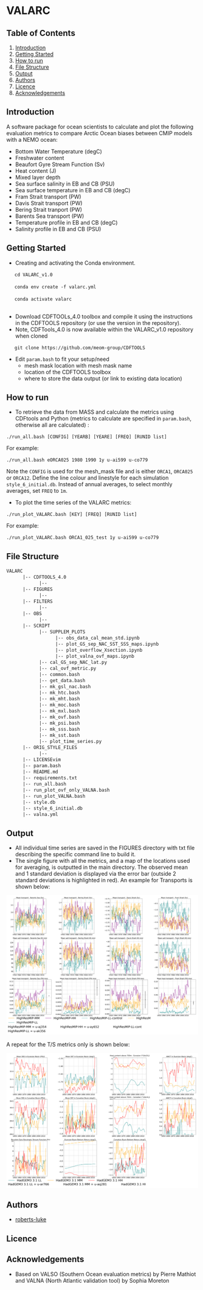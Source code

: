 # VALARC

## Table of Contents
1. [Introduction](#introduction)
2. [Getting Started](#getting_started)
3. [How to run](#howtorun)
4. [File Structure](#files)
5. [Output](#output)
6. [Authors](#authors)
7. [Licence](#licence)
8. [Acknowledgements](#acknowledgement)

<a name="introduction"></a>
## Introduction

A software package for ocean scientists to calculate and plot the following evaluation metrics to compare Arctic Ocean biases between CMIP models
  with a NEMO ocean:

   * Bottom Water Temperature (degC)
   * Freshwater content
   * Beaufort Gyre Stream Function (Sv)
   * Heat content (J)
   * Mixed layer depth
   * Sea surface salinity in EB and CB (PSU)
   * Sea surface temperature in EB and CB (degC)
   * Fram Strait transport (PW)
   * Davis Strait transport (PW)
   * Bering Strait tranport (PW)
   * Barents Sea transport (PW)
   * Temperature profile in EB and CB (degC)
   * Salinity profile in EB and CB (PSU)


<a name="getting_started"></a>
## Getting Started

* Creating and activating the Conda environment. 

```
   cd VALARC_v1.0

   conda env create -f valarc.yml
   
   conda activate valarc
   
```

* Download CDFTOOLs_4.0 toolbox and compile it using the instructions in the CDFTOOLS repository (or use the version in the repository).
* Note, CDFTools_4.0 is now available within the VALARC_v1.0 repository when cloned

```
   git clone https://github.com/meom-group/CDFTOOLS

```

* Edit `param.bash` to fit your setup/need
   * mesh mask location with mesh mask name
   * location of the CDFTOOLS toolbox
   * where to store the data output (or link to existing data location)
    
<a name="howtorun"></a>
## How to run
 * To retrieve the data from MASS and calculate the metrics using CDFtools and Python (metrics to calculate are 
   specified in `param.bash`, otherwise all are calculated) :
  
```
./run_all.bash [CONFIG] [YEARB] [YEARE] [FREQ] [RUNID list]
```
For example:
```
./run_all.bash eORCA025 1980 1990 1y u-ai599 u-co779
```

Note the `CONFIG` is used for the mesh_mask file and is either `ORCA1`, `ORCA025` or `ORCA12`.
Define the line colour and linestyle for each simulation `style_6_initial.db`.
Instead of annual averages, to select monthly averages, set `FREQ` to `1m`.

 * To plot the time series of the VALARC metrics:
```
./run_plot_VALARC.bash [KEY] [FREQ] [RUNID list]
```
For example:
```
./run_plot_VALARC.bash ORCA1_025_test 1y u-ai599 u-co779
```

<a name="files"></a>
## File Structure

~~~~~~~
VALARC
      |-- CDFTOOLS_4.0
            |--
      |-- FIGURES
            |--
      |-- FILTERS
            |-- 
      |-- OBS
            |-- 
      |-- SCRIPT
            |-- SUPPLEM_PLOTS
                  |-- obs_data_cal_mean_std.ipynb
                  |-- plot_GS_sep_NAC_SST_SSS_maps.ipynb
                  |-- plot_overflow_Xsection.ipynb
                  |-- plot_valna_ovf_maps.ipynb            
            |-- cal_GS_sep_NAC_lat.py
            |-- cal_ovf_metric.py
            |-- common.bash
            |-- get_data.bash
            |-- mk_gsl_nac.bash
            |-- mk_htc.bash
            |-- mk_mht.bash
            |-- mk_moc.bash
            |-- mk_mxl.bash
            |-- mk_ovf.bash
            |-- mk_psi.bash
            |-- mk_sss.bash
            |-- mk_sst.bash
            |-- plot_time_series.py
      |-- ORIG_STYLE_FILES
            |-- 
      |-- LICENSEvim
      |-- param.bash
      |-- README.md
      |-- requirements.txt
      |-- run_all.bash
      |-- run_plot_ovf_only_VALNA.bash
      |-- run_plot_VALNA.bash
      |-- style.db
      |-- style_6_initial.db
      |-- valna.yml
~~~~~~~


<a name="output"></a>
## Output
 * All individual time series are saved in the FIGURES directory with txt file describing the specific command line to 
   build it.
 * The single figure with all the metrics, and a map of the locations used for averaging, is outputted in the main 
   directory. The observed mean and 1 standard deviation is displayed via the error bar (outside 2 standard deviations 
   is highlighted in red). An example for Transports is shown below:

![VALARC_example](transport.png)

A repeat for the T/S metrics only is shown below:

![VALARC_example](ts.png)

<a name="authors"></a>
## Authors
* [roberts-luke](https://github.com/roberts-luke)

<a name="licence"></a>
## Licence

[comment]: <> ([![License: MIT]&#40;https://img.shields.io/badge/License-MIT-yellow.svg&#41;]&#40;https://opensource.org/licenses/MIT&#41;)

<a name="acknowledgement"></a>
## Acknowledgements
* Based on VALSO (Southern Ocean evaluation metrics) by Pierre Mathiot and VALNA (North Atlantic validation tool) by Sophia Moreton
